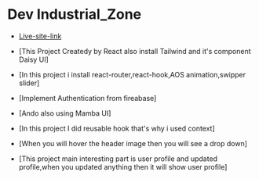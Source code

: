 # Dev Industrial_Zone
- [Live-site-link](https://dev-industrial-zone.web.app/) 

- [This Project Createdy by React also install Tailwind and it's component Daisy UI]
- [In this project i install react-router,react-hook,AOS animation,swipper slider]
- [Implement Authentication from fireabase]
- [Ando also using Mamba UI]
- [In this project I did reusable hook that's why i used context]
- [When you will hover the header image then you will see a drop down]
- [This project main interesting part is user profile and updated profile,when you updated anything then it will show user profile]
